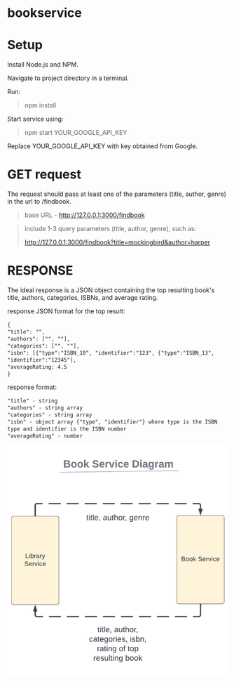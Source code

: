 # bookservice

# Setup

Install Node.js and NPM.

Navigate to project directory in a terminal.

Run:
>npm install

Start service using:
>npm start YOUR_GOOGLE_API_KEY

Replace YOUR_GOOGLE_API_KEY with key obtained from Google.

# GET request

The request should pass at least one of the parameters (title, author, genre) in the url to /findbook.

>base URL - http://127.0.0.1:3000/findbook

>include 1-3 query parameters (title, author, genre), such as:
> 
>http://127.0.0.1:3000/findbook?title=mockingbird&author=harper


# RESPONSE

The ideal response is a JSON object containing the top resulting book's title, authors, categories, ISBNs, and average rating.

response JSON format for the top result:
````
{
"title": "",
"authors": ["", ""],
"categories": ["", ""],
"isbn": [{"type":"ISBN_10", "identifier":"123", {"type":"ISBN_13", "identifier":"12345"],
"averageRating: 4.5
}
````
response format:
````
"title" - string
"authors" - string array
"categories" - string array
"isbn" - object array {"type", "identifier"} where type is the ISBN type and identifier is the ISBN number
"averageRating" - number
````

![Book Service Sequence Diagram](images/SequenceDiagram.png)
